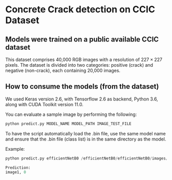 # Concrete Crack detection on CCIC Dataset

## Models were trained on a public available CCIC dataset

This dataset comprises 40,000 RGB images with a resolution of $227 \times 227$ pixels. The dataset is divided into two categories: positive (crack) and negative (non-crack), each containing 20,000 images.

## How to consume the models (from the dataset)

We used Keras version 2.6, with Tensorflow 2.6 as backend, Python 3.6, along with CUDA Toolkit version 11.0. 

You can evaluate a sample image by performing the following:

```python
python predict.py MODEL_NAME MODEL_PATH IMAGE_TEST_FILE
```
To have the script automatically load the .bin file, use the same model name and ensure that the .bin file (class list) is in the same directory as the model.

Example:
```python
python predict.py efficientNetB0 /efficientNetB0/efficientNetB0/images/test/crack/image1.jpg

Prediction:
image1,	0


```
